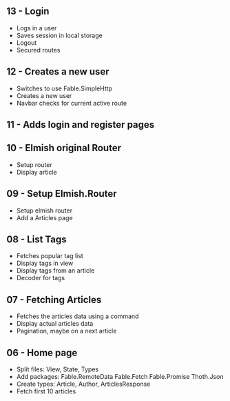 ## 13 - Login
- Logs in a user
- Saves session in local storage
- Logout
- Secured routes

## 12 - Creates a new user
- Switches to use Fable.SimpleHttp
- Creates a new user
- Navbar checks for current active route

## 11 - Adds login and register pages

## 10 - Elmish original Router
- Setup router
- Display article

## 09 - Setup Elmish.Router
- Setup elmish router
- Add a Articles page

## 08 - List Tags
- Fetches popular tag list
- Display tags in view
- Display tags from an article
- Decoder for tags

## 07 - Fetching Articles
- Fetches the articles data using a command
- Display actual articles data
- Pagination, maybe on a next article


## 06 - Home page
- Split files: View, State, Types
- Add packages: Fable.RemoteData Fable.Fetch Fable.Promise Thoth.Json
- Create types: Article, Author, ArticlesResponse
- Fetch first 10 articles